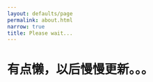 ```yaml
---
layout: defaults/page
permalink: about.html
narrow: true
title: Please wait...
---
```


# 有点懒，以后慢慢更新。。。



